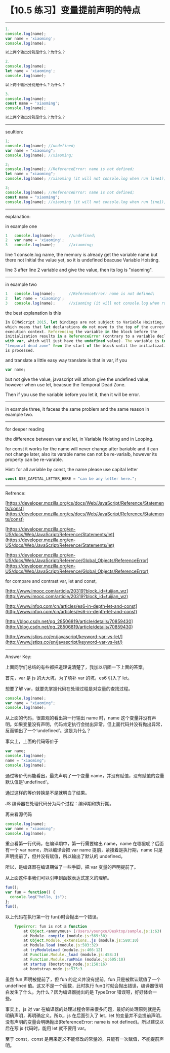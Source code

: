 # 【10.5 练习】变量提前声明的特点

---

```javascript
1.
console.log(name);
var name = 'xiaoming';
console.log(name);

以上两个输出分别是什么？为什么？

2.
console.log(name);
let name = 'xiaoming';
console.log(name);

以上两个输出分别是什么？为什么？

3.
console.log(name);
const name = 'xiaoming';
console.log(name);

以上两个输出分别是什么？为什么？

```

---

soultion:

```javascript
1;
console.log(name); //undefined;
var name = "xiaoming";
console.log(name); //xiaoming;

2;
console.log(name); //ReferenceError: name is not defined;
let name = "xiaoming";
console.log(name); //xiaoming (it will not console.log when run line1);

3;
console.log(name); //ReferenceError: name is not defined;
const name = "xiaoming";
console.log(name); //xiaoming (it will not console.log when run line1);
```

---

explanation:

in example one

```javascript
1   console.log(name);      //undefined;
2   var name = 'xiaoming';
3   console.log(name);      //xiaoming;
```

line 1 console.log name, the memory is already get the variable name but there not Initial the value yet, so it is undefined beacuse Variable Hoisting.

line 3 after line 2 variable and give the value, then its log is "xiaoming".

---

in example two

```javascript
1   console.log(name);      //ReferenceError: name is not defined;
2   let name = 'xiaoming';
3   console.log(name);      //xiaoming (it will not console.log when run line1);
```

the best explanation is this

```javascript
In ECMAScript 2015, let bindings are not subject to Variable Hoisting,
which means that let declarations do not move to the top of the current
execution context. Referencing the variable in the block before the
initialization results in a ReferenceError (contrary to a variable declared
with var, which will just have the undefined value). The variable is in a
"temporal dead zone" from the start of the block until the initialization
is processed.
```

and translate a little easy way translate is that in var, if you

```javascript
var name;
```

but not give the value, javascript will athom give the undefined value, however when use let, beacsue the Temporal Dead Zone.

Then if you use the variable before you let it, then it will be error.

---

in example three, it faceas the same problem and the same reason in example two.

---

for deeper reading

the difference between var and let, in Variable Hoisting and in Looping.

for const it works for the name will never change after bariable and it can not change later, also its varable name can not be re-varialb, however its property can be re-varable.

Hint: for all avriable by const, the name please use capital letter

```javascript
const USE_CAPITAL_LETTER_HERE = "can be any letter here.";
```

---

Refrence:

[https://developer.mozilla.org/cs/docs/Web/JavaScript/Reference/Statements/const](https://developer.mozilla.org/cs/docs/Web/JavaScript/Reference/Statements/const)

[https://developer.mozilla.org/en-US/docs/Web/JavaScript/Reference/Statements/let](https://developer.mozilla.org/en-US/docs/Web/JavaScript/Reference/Statements/let)

[https://developer.mozilla.org/en-US/docs/Web/JavaScript/Reference/Global_Objects/ReferenceError](https://developer.mozilla.org/en-US/docs/Web/JavaScript/Reference/Global_Objects/ReferenceError)

for compare and contrast var, let and const,

[http://www.imooc.com/article/20319?block_id=tuijian_wz](http://www.imooc.com/article/20319?block_id=tuijian_wz)

[http://www.infoq.com/cn/articles/es6-in-depth-let-and-const](http://www.infoq.com/cn/articles/es6-in-depth-let-and-const)

[http://blog.csdn.net/qq_28506819/article/details/70859430](http://blog.csdn.net/qq_28506819/article/details/70859430)

[http://www.jstips.co/en/javascript/keyword-var-vs-let/](http://www.jstips.co/en/javascript/keyword-var-vs-let/)

---

Answer Key:

上面同学们总结的有些都把道理说清楚了，我加以巩固一下上面的答案。

首先，var 是 js 的大大坑，为了填补 var 的坑，es6 引入了 let。

想要了解 var，就要先掌握代码在处理过程是对变量的查找过程。

```javascript
console.log(name);
var name = "xiaoming";
console.log(name);
```

从上面的代码，很直观的看出第一行输出 name 时，name 这个变量并没有声明。如果变量没有声明，代码肯定执行会抛出异常。但上面代码并没有抛出异常，反而输出了一个‘undefined’。这是为什么？

事实上，上面的代码等价于

```javascript
var name;
console.log(name);
name = "xiaoming";
console.log(name);
```

通过等价代码能看出，最先声明了一个变量 name，并没有赋值，没有赋值的变量默认值是'undefined'。

通过这样的等价转换是不是就明白了结果。

JS 编译器在处理代码分为两个过程：编译期和执行期。

再来看源代码

```javascript
console.log(name);
var name = "xiaoming";
console.log(name);
```

重点看第一行代码，在编译期中，第一行需要输出 name，name 在哪里呢？后面有一个 var name，所以编译会把 var name 提前，紧接着是执行期，name 只是声明提前了，但并没有赋值，所以输出了默认的 undefined。

所以，是编译器在编译期做了一些手脚，把 var 变量的声明提前了。

从上面这件事我们可以引申到函数表达式定义的理解。

```javascript
fun();
var fun = function() {
  console.log("hello, js");
};
fun();
```

以上代码在执行第一行 fun()时会抛出一个错误。

```javascript
    TypeError: fun is not a function
        at Object.<anonymous> (/Users/youngxu/Desktop/sample.js:1:63)
        at Module._compile (module.js:569:30)
        at Object.Module._extensions..js (module.js:580:10)
        at Module.load (module.js:503:32)
        at tryModuleLoad (module.js:466:12)
        at Function.Module._load (module.js:458:3)
        at Function.Module.runMain (module.js:605:10)
        at startup (bootstrap_node.js:158:16)
        at bootstrap_node.js:575:3
```

虽然 fun 声明被提前了，但 fun 的定义并没有提前，fun 只是被默认赋值了一个 undefined 值。这又不是一个函数，此时执行 fun()时就会抛出错误，编译器很明白发生了什么。为什么？因为编译器抛出的是 TypeError 错误呀，好好体会一些。

事实上，js 对 var 在编译器的处理过程会带来很多问题，最好的处理原则就是先明确声明，再明确定义。所以，js 在后面引入了 let，let 的变量并不会提前声明，没有声明的变量会明确抛出(ReferenceError: name is not defined)。所以建议以后在写 js 代码时，能用 let 就不要用 var。

至于 const，const 是用来定义不能修改的常量的，只能有一次赋值，不能提前声明。
